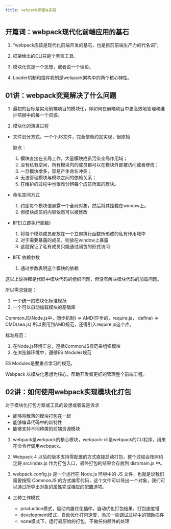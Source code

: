 ```yaml
---
title: webpack原理与实践
---
```


## 开篇词：webpack现代化前端应用的基石
1. “webpack应该是现代化前端开发的基石，也是目前前端生产力的代名词”。

2. 框架给出的CLI只是个黑盒工具。

3. 模块化仅是一个思想，或者说一个理论。

4. Loader机制和插件机制是webpack架构中的两个核心特性。

## 01讲：webpack究竟解决了什么问题
1. 最初的目标是实现前端项目的模块化，即如何在前端项目中更高效地管理和维护项目中的每一个资源。

2. 模块化的演进过程
- 文件划分方式，一个个JS文件，完全依赖约定实现，很原始

    缺点：
    
    1. 模块直接在全局工作，大量模块成员污染全局作用域；
    2. 没有私有空间，所有模块内的成员都可以在模块外部被访问或者修改；
    3. 一旦模块增多，容易产生命名冲突；
    4. 无法管理模块与模块之间的依赖关系；
    5. 在维护的过程中也很难分辨每个成员所属的模块。
    
- 命名空间方式

    1. 约定每个模块值暴露一个全局对象，然后将其挂载在window上。
    2. 但模块成员的内容依然可以被修改
    
- IIFE(立即执行函数)

    1. 将每个模块成员都放在一个立即执行函数所形成的私有作用域中
    2. 对于需要暴露的成员，则放在window上暴露
    3. 这就保证了私有成员只能通过闭包的形式访问
    
- IIFE 依赖参数
    
    1. 通过参数表明这个模块的依赖
    
这以上说得都是代码中模块代码的组织问题，但没有解决模块代码的加载问题。

所以需求就是：
1. 一个统一的模块化标准规范
2. 一个可以自动加载模块的基础库

CommonJS(Node.js中，同步机制) => AMD(异步的，require.js， define) => CMD(sea.js)
所以要用到AMD规范，还得引入require.js这个库。  

标准规范：
1. 在Node.js环境汇总，遵循CommonJS规范来组织模块
2. 在浏览器环境中，遵循ES Modules规范

ES Modules是要重点学习的规范。

Webpack 以模块化思想为核心，帮助开发者更好的管理整个前端工程。

## 02讲：如何使用webpack实现模块化打包

对于模块化打包方案或工具的设想或者说是诉求
 - 能够将散落的模块打包在一起
 - 能够编译代码中的新特性
 - 能够支持不同种类的前端资源模块

1. webpack是webpack的核心模块，webpack-cli是webpack的CLI程序，用来在命令行调用webpack。

2. Webpack 4 以后的版本支持零配置的方式直接启动打包，整个过程会按照约定将 src/index.js 作为打包入口，最终打包的结果会存放到 dist/main.js 中。

3. webpack.config.js 是一个运行在 Node.js 环境中的 JS 文件，也就是说我们需要按照 CommonJS 的方式编写代码，这个文件可以导出一个对象，我们可以通过所导出对象的属性完成相应的配置选项。

4. 三种工作模式
    - production模式，启动内置优化插件，自动优化打包结果，打包速度慢
    - development模式，自动优化打包速度，添加一些调试过程中的辅助插件
    - none模式下，运行最原始的打包，不做任何额外的处理
    